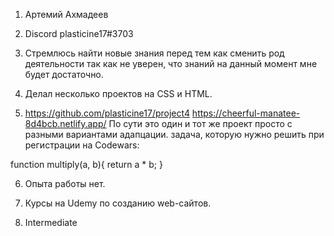 1. Артемий Ахмадеев

2. Discord plasticine17#3703

3. Стремлюсь найти новые знания перед тем как сменить род деятельности так как не уверен, что знаний на данный момент мне будет достаточно.

4. Делал несколько проектов на CSS и HTML.

5. https://github.com/plasticine17/project4 https://cheerful-manatee-8d4bcb.netlify.app/ По сути это один и тот же проект просто с разными вариантами адапцации. задача, которую нужно решить при регистрации на Codewars:

function multiply(a, b){ return a * b; }

6. Опыта работы нет.

7. Курсы на Udemy по созданию web-сайтов.
8. Intermediate